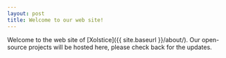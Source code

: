 ```yaml
---
layout: post
title: Welcome to our web site!
---
```


Welcome to the web site of [Xolstice]({{ site.baseurl }}/about/).
Our open-source projects will be hosted here, please check back for the updates.
